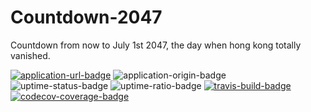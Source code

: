 Countdown-2047
==============

Countdown from now to July 1st 2047, the day when hong kong totally vanished.

[![application-url-badge]][application] ![application-origin-badge] ![uptime-status-badge] ![uptime-ratio-badge] [![travis-build-badge]][travis] [![codecov-coverage-badge]][codecov]

[application]: https://2047.jasonhk.app/ "Application's URL"
[application-url-badge]: https://img.shields.io/badge/try%20it%20on-2047.jasonhk.app-informational?style=for-the-badge "Try the Application!"
[application-origin-badge]: https://img.shields.io/badge/made%20in-hong%20kong-blueviolet?style=for-the-badge "Made in Hong Kong!"

[uptime-status-badge]: https://img.shields.io/uptimerobot/status/m784643956-2abeedc0594ffe5e33e946b4?style=for-the-badge "Application's Uptime Status"
[uptime-ratio-badge]: https://img.shields.io/uptimerobot/ratio/m784643956-2abeedc0594ffe5e33e946b4?style=for-the-badge "Application's Uptime Ratio"

[travis]: https://travis-ci.com/JasonHK/Countdown-2047 "Repository's Travis CI Page"
[travis-build-badge]: https://img.shields.io/travis/com/JasonHK/Countdown-2047?style=for-the-badge "Repository's Build Status"

[codecov]: https://codecov.io/gh/JasonHK/Countdown-2047 "Repository's Codecov Page"
[codecov-coverage-badge]: https://img.shields.io/codecov/c/github/JasonHK/Countdown-2047?style=for-the-badge "Repository's Code Coverage"
